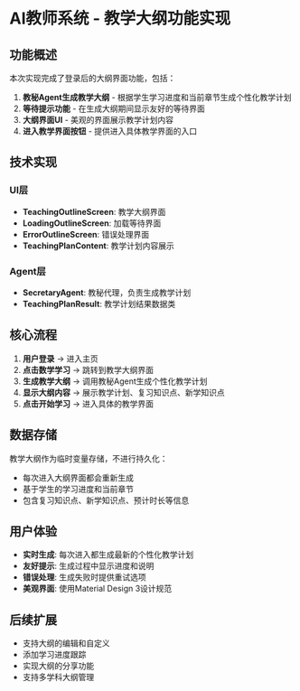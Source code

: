 # AI教师系统 - 教学大纲功能实现

## 功能概述

本次实现完成了登录后的大纲界面功能，包括：

1. **教秘Agent生成教学大纲** - 根据学生学习进度和当前章节生成个性化教学计划
2. **等待提示功能** - 在生成大纲期间显示友好的等待界面
3. **大纲界面UI** - 美观的界面展示教学计划内容
4. **进入教学界面按钮** - 提供进入具体教学界面的入口

## 技术实现

### UI层
- **TeachingOutlineScreen**: 教学大纲界面
- **LoadingOutlineScreen**: 加载等待界面
- **ErrorOutlineScreen**: 错误处理界面
- **TeachingPlanContent**: 教学计划内容展示

### Agent层
- **SecretaryAgent**: 教秘代理，负责生成教学计划
- **TeachingPlanResult**: 教学计划结果数据类

## 核心流程

1. **用户登录** → 进入主页
2. **点击数学学习** → 跳转到教学大纲界面
3. **生成教学大纲** → 调用教秘Agent生成个性化教学计划
4. **显示大纲内容** → 展示教学计划、复习知识点、新学知识点
5. **点击开始学习** → 进入具体的教学界面

## 数据存储

教学大纲作为临时变量存储，不进行持久化：
- 每次进入大纲界面都会重新生成
- 基于学生的学习进度和当前章节
- 包含复习知识点、新学知识点、预计时长等信息

## 用户体验

- **实时生成**: 每次进入都生成最新的个性化教学计划
- **友好提示**: 生成过程中显示进度和说明
- **错误处理**: 生成失败时提供重试选项
- **美观界面**: 使用Material Design 3设计规范

## 后续扩展

- 支持大纲的编辑和自定义
- 添加学习进度跟踪
- 实现大纲的分享功能
- 支持多学科大纲管理
